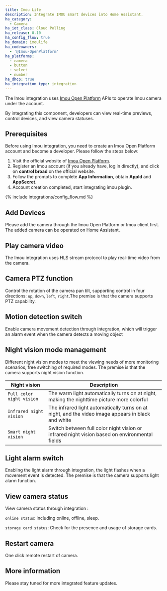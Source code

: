 ```yaml
---
title: Imou Life
description: Integrate IMOU smart devices into Home Assistant.
ha_category:
  - Camera
ha_iot_class: Cloud Polling
ha_release: 0.10
ha_config_flow: true
ha_domain: imoulife
ha_codeowners:
  - '@Imou-OpenPlatform'
ha_platforms:
  - camera
  - button
  - select
  - number
ha_dhcp: true
ha_integration_type: integration
---
```


The Imou integration uses [Imou Open Platform](https://open.imoulife.com/) APIs to operate Imou camera under the account.

By integrating this component, developers can view real-time previews, control devices, and view camera statuses.

## Prerequisites 
Before using Imou integration, you need to create an Imou Open Platform account and become a developer. Please follow the steps below:

1. Visit the official website of [Imou Open Platform](https://open.imoulife.com/).
2. Register an Imou account (if you already have, log in directly), and click on **control broad** on the official website.
3. Follow the prompts to complete **App Information**, obtain **AppId** and **AppSecret**.
4. Account creation completed, start integrating imou plugin.

{% include integrations/config_flow.md %}

## Add Devices

Please add the camera through the Imou Open Platform or Imou client first. The added camera can be operated on Home Assistant.

## Play camera video

The Imou integration uses HLS stream protocol to play real-time video from the camera.

## Camera PTZ function

Control the rotation of the camera pan tilt, supporting control in four directions: `up`, `down`, `left`, `right`.The premise is that the camera supports PTZ capability.

## Motion detection switch

Enable camera movement detection through integration, which will trigger an alarm event when the camera detects a moving object

## Night vision mode management

Different night vision modes to meet the viewing needs of more monitoring scenarios, free switching of required modes. The premise is that the camera supports night vision function.

| Night vision | Description                          |
| ---------------------- | --------------------------------------------------- |
|`Full color night vision`|  The warm light automatically turns on at night, making the nighttime picture more colorful   |
|`Infrared night vision`|  The infrared light automatically turns on at night, and the video image appears in black and white  |
|`Smart night vision`| Switch between full color night vision or infrared night vision based on environmental fields   |

## Light alarm switch

Enabling the light alarm through integration, the light flashes when a movement event is detected. The premise is that the camera supports light alarm function.

## View camera status

View camera status through integration :

`online status`: including online, offline, sleep.

`storage card status`: Check for the presence and usage of storage cards.

## Restart camera

One click remote restart of camera.

## More information
Please stay tuned for more integrated feature updates.